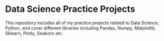# Data Science Practice Projects

This repository includes all of my practice projects related to Data Science, Python, and cover different libraries including Pandas, Numpy, Matplotlib, Sklearn, Plotly, Seaborn etc.
